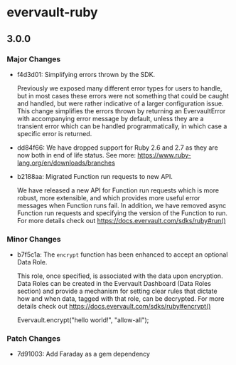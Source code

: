 # evervault-ruby

## 3.0.0

### Major Changes

- f4d3d01: Simplifying errors thrown by the SDK.

  Previously we exposed many different error types for users to handle, but in most cases these errors were not something that could be caught and handled, but were rather indicative of a larger configuration issue. This change simplifies the errors thrown by returning an EvervaultError with accompanying error message by default, unless they are a transient error which can be handled programmatically, in which case a specific error is returned.

- dd84f66: We have dropped support for Ruby 2.6 and 2.7 as they are now both in end of life status.
  See more: https://www.ruby-lang.org/en/downloads/branches
- b2188aa: Migrated Function run requests to new API.

  We have released a new API for Function run requests which is more robust, more extensible, and which provides more useful error messages when Function runs fail. In addition, we have removed async Function run requests and specifying the version of the Function to run. For more details check out https://docs.evervault.com/sdks/ruby#run()

### Minor Changes

- b7f5c1a: The `encrypt` function has been enhanced to accept an optional Data Role.

  This role, once specified, is associated with the data upon encryption. Data Roles can be created in the Evervault Dashboard (Data Roles section) and provide a mechanism for setting clear rules that dictate how and when data, tagged with that role, can be decrypted. For more details check out https://docs.evervault.com/sdks/ruby#encrypt()

  Evervault.encrypt("hello world!", "allow-all");

### Patch Changes

- 7d91003: Add Faraday as a gem dependency
